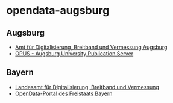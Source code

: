 # opendata-augsburg

## Augsburg

* [Amt für Digitalisierung, Breitband und Vermessung Augsburg](http://www.vermessungsamt-augsburg.de)
* [OPUS - Augsburg University Publication Server](http://opus.bibliothek.uni-augsburg.de)

## Bayern

* [Landesamt für Digitalisierung, Breitband und Vermessung](http://www.vermessung.bayern.de/opendata)
* [OpenData-Portal des Freistaats Bayern](http://opendata.bayern.de)
